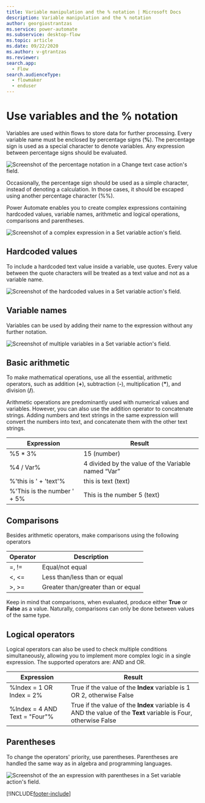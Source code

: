 ```yaml
---
title: Variable manipulation and the % notation | Microsoft Docs
description: Variable manipulation and the % notation
author: georgiostrantzas
ms.service: power-automate
ms.subservice: desktop-flow
ms.topic: article
ms.date: 09/22/2020
ms.author: v-gtrantzas
ms.reviewer:
search.app: 
  - Flow
search.audienceType: 
  - flowmaker
  - enduser
---
```


# Use variables and the % notation



Variables are used within flows to store data for further processing. Every variable name must be enclosed by percentage signs (**%**). The percentage sign is used as a special character to denote variables. Any expression between percentage signs should be evaluated.

![Screenshot of the percentage notation in a Change text case action's field.](media\variable-manipulation\percentage-notation.png)

Occasionally, the percentage sign should be used as a simple character, instead of denoting a calculation. In those cases, it should be escaped using another percentage character (%%).

​Power Automate enables you to create complex expressions containing hardcoded values, variable names, arithmetic and logical operations, comparisons and parentheses.

![Screenshot of a complex expression in a Set variable action's field.](media\variable-manipulation\expression.png)

## Hardcoded values

To include a hardcoded text value inside a variable, use quotes. Every value between the quote characters will be treated as a text value and not as a variable name.

![Screenshot of the hardcoded values in a Set variable action's field.](media\variable-manipulation\hardcoded-values.png)

## Variable names

Variables can be used by adding their name to the expression without any further notation.

![Screenshot of multiple variables in a Set variable action's field.](media\variable-manipulation\variables-names.png)

## Basic arithmetic

To make mathematical operations, use all the essential, arithmetic operators, such as addition (**+**), subtraction (**-**), multiplication (**\***), and division (**/**).

Arithmetic operations are predominantly used with numerical values and variables. However, you can also use the addition operator to concatenate strings. Adding numbers and text strings in the same expression will convert the numbers into text, and concatenate them with the other text strings.

| Expression                  | Result                                              |
|-----------------------------|-----------------------------------------------------|
| %5 * 3%                     | 15 (number)                                         |
| %4 / Var%                   | 4 divided by the value of the Variable named “Var”  |
| %'this is ' + 'text'%       | this is text (text)                                 |
| %'This is the number ' + 5% | This is the number 5 (text)                         |

## Comparisons

Besides arithmetic operators, make comparisons using the following operators

| Operator | Description                        |
|--------- |------------------------------------|
| =, !=    | Equal/not equal                    |
| <, <=    | Less than/less than or equal       |
| >, >=    | Greater than/greater than or equal |

Keep in mind that comparisons, when evaluated, produce either **True** or **False** as a value. Naturally, comparisons can only be done between values of the same type.

## Logical operators

Logical operators can also be used to check multiple conditions simultaneously, allowing you to implement more complex logic in a single expression. The supported operators are: AND and OR. 

| Expression                     | Result                                                                                                           |
|--------------------------------|------------------------------------------------------------------------------------------------------------------|
| %Index = 1 OR Index = 2%     | True if the value of the **Index** variable is 1 OR 2, otherwise False                                           |
| %Index = 4 AND Text = "Four"% | True if the value of the **Index** variable is 4 AND the value of the **Text** variable is Four, otherwise False |


## Parentheses

To change the operators' priority, use parentheses. Parentheses are handled the same way as in algebra and programming languages.

![Screenshot of the an expression with parentheses in a Set variable action's field.](media\variable-manipulation\parentheses.png)

[!INCLUDE[footer-include](../includes/footer-banner.md)]